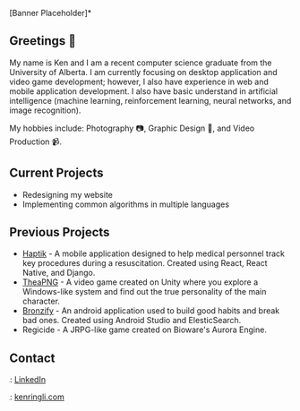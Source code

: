 \[Banner Placeholder\]\*

## Greetings 👋
My name is Ken and I am a recent computer science graduate from the University of Alberta. I am currently focusing on desktop application and video game development; however, I also have experience in web and mobile application development. I also have basic understand in artificial intelligence (machine learning, reinforcement learning, neural networks, and image recognition).

My hobbies include: Photography 📷, Graphic Design 🎨, and Video Production 📹.

## Current Projects
* Redesigning my website
* Implementing common algorithms in multiple languages

## Previous Projects
* [Haptik](https://www.youtube.com/watch?v=Yk3ySElEWSY) - A mobile application designed to help medical personnel track key procedures during a resuscitation. Created using React, React Native, and Django.
* [TheaPNG](https://fifty-fifty.itch.io/theapng) - A video game created on Unity where you explore a Windows-like system and find out the true personality of the main character.
* [Bronzify](https://www.youtube.com/watch?v=66qJiSfxOpc) - An android application used to build good habits and break bad ones. Created using Android Studio and ElesticSearch.
* Regicide - A JRPG-like game created on Bioware's Aurora Engine.

## Contact
<img src="https://raw.githubusercontent.com/KenRLi/KenRLi/7684a5438ec622c49cb05403421b1d94e0dc6cdc/imgs/linkedin-logo.svg" alt="LinkedIn Logo" width="1em" height="1em">: <a href="https://www.linkedin.com/in/kenrli/" target="_blank">LinkedIn</a>

<img src="https://raw.githubusercontent.com/KenRLi/KenRLi/82915dc45d6ea57a62ddab721d7abcbdab90358e/imgs/globe-solid.svg" alt="Globe Icon" width="1em" height="1em">: <a href="http://www.kenringli.com/" target="_blank">kenringli.com</a>